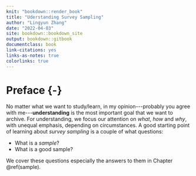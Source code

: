 ```yaml
--- 
knit: "bookdown::render_book"
title: "Uderstanding Survey Sampling"
author: "Lingyun Zhang"
date: "2022-04-03"
site: bookdown::bookdown_site
output: bookdown::gitbook
documentclass: book
link-citations: yes
links-as-notes: true
colorlinks: true
---
```






# Preface {-}

No matter what we want to study/learn, in my opinion---probably you agree with me---**understanding** is the most important goal that we want to archive. For understanding, we focus our attention on *what*, *how* and *why*, with unequal emphasis, depending on circumstances. A good starting point of learning about *survey sampling* is a couple of what questions:

- What is a *sample*?
- What is a good sample?

We cover these questions especially the answers to them in Chapter \@ref(sample).

